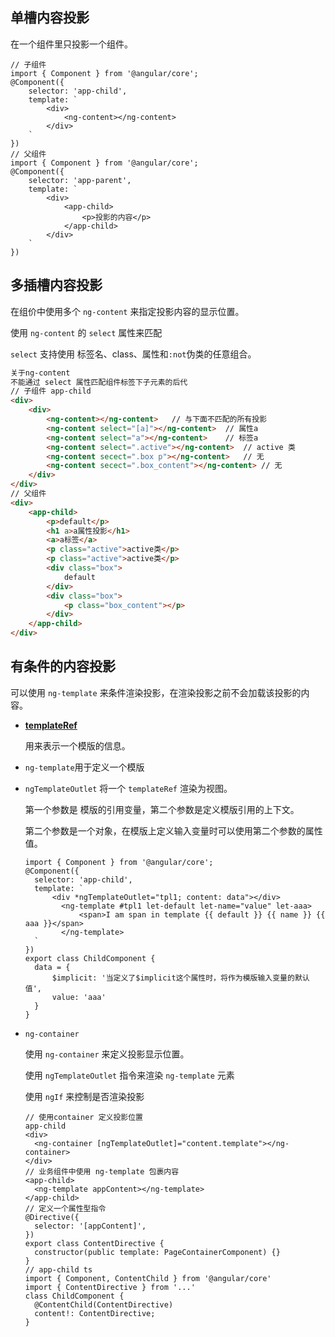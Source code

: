 ## 单槽内容投影

在一个组件里只投影一个组件。

```
// 子组件
import { Component } from '@angular/core';
@Component({
	selector: 'app-child',
	template: `
		<div>
			<ng-content></ng-content>
		</div>
	`
})
// 父组件
import { Component } from '@angular/core';
@Component({
	selector: 'app-parent',
	template: `
		<div>
			<app-child>
				<p>投影的内容</p>
			</app-child>
		</div>
	`
})
```

## 多插槽内容投影

在组价中使用多个 `ng-content` 来指定投影内容的显示位置。

使用 `ng-content` 的 `select` 属性来匹配

`select` 支持使用 标签名、class、属性和`:not`伪类的任意组合。

```html
关于ng-content 
不能通过 select 属性匹配组件标签下子元素的后代
// 子组件 app-child
<div>
    <div>
        <ng-content></ng-content>	// 与下面不匹配的所有投影
        <ng-content select="[a]"></ng-content>  // 属性a
        <ng-content select="a"></ng-content>	// 标签a
        <ng-content select=".active"></ng-content>	// active 类
        <ng-content secect=".box p"></ng-content>	// 无
        <ng-content secect=".box_content"></ng-content>	// 无
    </div>
</div>
// 父组件
<div>
    <app-child>
        <p>default</p>
        <h1 a>a属性投影</h1>
        <a>a标签</a>
        <p class="active">active类</p>
        <p class="active">active类</p>
        <div class="box">
            default
        </div>
        <div class="box">
            <p class="box_content"></p>
        </div>
    </app-child>
</div>
```

## 有条件的内容投影

可以使用 `ng-template` 来条件渲染投影，在渲染投影之前不会加载该投影的内容。

- **[templateRef](https://segmentfault.com/a/1190000008672478)** 

  用来表示一个模版的信息。

- `ng-template`用于定义一个模版

- `ngTemplateOutlet` 将一个 `templateRef` 渲染为视图。

  第一个参数是 模版的引用变量，第二个参数是定义模版引用的上下文。

  第二个参数是一个对象，在模版上定义输入变量时可以使用第二个参数的属性值。

  ```
  import { Component } from '@angular/core';
  @Component({
  	selector: 'app-child',
  	template: `
  		<div *ngTemplateOutlet="tpl1; content: data"></div>
          <ng-template #tpl1 let-default let-name="value" let-aaa>
              <span>I am span in template {{ default }} {{ name }} {{ aaa }}</span> 
          </ng-template>
  	`
  })
  export class ChildComponent {
  	data = {
  		$implicit: '当定义了$implicit这个属性时，将作为模版输入变量的默认值',
  		value: 'aaa'
  	}
  }
  ```

- `ng-container` 

  使用 `ng-container` 来定义投影显示位置。

  使用 `ngTemplateOutlet` 指令来渲染 `ng-template` 元素

  使用 `ngIf` 来控制是否渲染投影

  ```
  // 使用container 定义投影位置
  app-child
  <div>
  	<ng-container [ngTemplateOutlet]="content.template"></ng-container>
  </div>
  // 业务组件中使用 ng-template 包裹内容
  <app-child>
  	<ng-template appContent></ng-template>
  </app-child>
  // 定义一个属性型指令
  @Directive({
    selector: '[appContent]',
  })
  export class ContentDirective {
    constructor(public template: PageContainerComponent) {}
  }
  // app-child ts
  import { Component, ContentChild } from '@angular/core'
  import { ContentDirective } from '...'
  class ChildComponent {
  	@ContentChild(ContentDirective)
  	content!: ContentDirective;
  }
  ```
  
  





